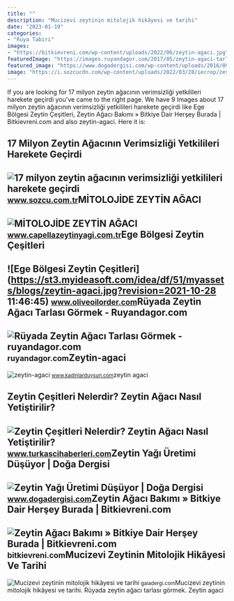 ```yaml
---
title: ""
description: "Mucizevi zeytinin mitolojik hikâyesi ve tarihi"
date: "2023-01-19"
categories:
- "Ruya Tabiri"
images:
- "https://bitkievreni.com/wp-content/uploads/2022/06/zeytin-agaci.jpg"
featuredImage: "https://images.ruyandagor.com/2017/05/zeytin-agaci-tarlasi-gormek-1310.jpg"
featured_image: "https://www.dogadergisi.com/wp-content/uploads/2016/09/zeytin-agaci-tarlasi.jpg"
image: "https://i.sozcucdn.com/wp-content/uploads/2022/03/28/iecrop/zeytin_16_9_1648478440.jpg?w=776&amp;h=436&amp;mode=crop"
---
```


If you are looking for 17 milyon zeytin ağacının verimsizliği yetkilileri harekete geçirdi you've came to the right page. We have 9 Images about 17 milyon zeytin ağacının verimsizliği yetkilileri harekete geçirdi like Ege Bölgesi Zeytin Çeşitleri, Zeytin Ağacı Bakımı » Bitkiye Dair Herşey Burada | Bitkievreni.com and also zeytin-agaci. Here it is:

17 Milyon Zeytin Ağacının Verimsizliği Yetkilileri Harekete Geçirdi
-------------------------------------------------------------------

 ![17 milyon zeytin ağacının verimsizliği yetkilileri harekete geçirdi](https://i.sozcucdn.com/wp-content/uploads/2022/03/28/iecrop/zeytin_16_9_1648478440.jpg?w=776&h=436&mode=crop) <small>www.sozcu.com.tr</small>MİTOLOJİDE ZEYTİN AĞACI
-----------------------

 ![MİTOLOJİDE ZEYTİN AĞACI](https://www.capellazeytinyagi.com.tr/Uploads/Blog/MITOLOJIDE-ZEYTIN-AGACI-0466.jpg) <small>www.capellazeytinyagi.com.tr</small>Ege Bölgesi Zeytin Çeşitleri
----------------------------

 ![Ege Bölgesi Zeytin Çeşitleri](https://st3.myideasoft.com/idea/df/51/myassets/blogs/zeytin-agaci.jpg?revision=2021-10-28 11:46:45) <small>www.oliveoilorder.com</small>Rüyada Zeytin Ağacı Tarlası Görmek - Ruyandagor.com
---------------------------------------------------

 ![Rüyada Zeytin Ağacı Tarlası Görmek - ruyandagor.com](https://images.ruyandagor.com/2017/05/zeytin-agaci-tarlasi-gormek-1310.jpg) <small>ruyandagor.com</small>Zeytin-agaci
------------

 ![zeytin-agaci](https://www.kadinlarduysun.com/wp-content/uploads/2019/09/zeytin-agaci.jpg) <small>www.kadinlarduysun.com</small>zeytin agaci

Zeytin Çeşitleri Nelerdir? Zeytin Ağacı Nasıl Yetiştirilir?
-----------------------------------------------------------

 ![Zeytin Çeşitleri Nelerdir? Zeytin Ağacı Nasıl Yetiştirilir?](http://www.turkascihaberleri.com/Resimler/zeytin-cesitleri-nelerdir-zeytin-agaci-nasil-yetistirilir-16.jpg) <small>www.turkascihaberleri.com</small>Zeytin Yağı Üretimi Düşüyor | Doğa Dergisi
------------------------------------------

 ![Zeytin Yağı Üretimi Düşüyor | Doğa Dergisi](https://www.dogadergisi.com/wp-content/uploads/2016/09/zeytin-agaci-tarlasi.jpg) <small>www.dogadergisi.com</small>Zeytin Ağacı Bakımı » Bitkiye Dair Herşey Burada | Bitkievreni.com
------------------------------------------------------------------

 ![Zeytin Ağacı Bakımı » Bitkiye Dair Herşey Burada | Bitkievreni.com](https://bitkievreni.com/wp-content/uploads/2022/06/zeytin-agaci.jpg) <small>bitkievreni.com</small>Mucizevi Zeytinin Mitolojik Hikâyesi Ve Tarihi
----------------------------------------------

 ![Mucizevi zeytinin mitolojik hikâyesi ve tarihi](https://gaiadergi.com/wp-content/uploads/2015/02/Zeytin-agaci.jpg) <small>gaiadergi.com</small>Mucizevi zeytinin mitolojik hikâyesi ve tarihi. Rüyada zeytin ağacı tarlası görmek. Zeytin agaci
